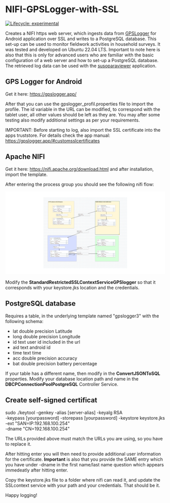 # NIFI-GPSLogger-with-SSL

<!-- badges: start -->

[![Lifecycle:
experimental](https://img.shields.io/badge/lifecycle-experimental-orange.svg)](https://lifecycle.r-lib.org/articles/stages.html#experimental)
<!-- badges: end -->

Creates a NIFI https web server, which ingests data from [GPSLogger](https://gpslogger.app/) for Android application over SSL and writes to a PostgreSQL database. This set-up can be used to monitor fieldwork activities in household surveys. It was tested and developed on Ubuntu 22.04 LTS. Important to note here is also that this is only for advanced users who are familiar with the basic configuration of a web server and how to set-up a PostgreSQL database. The retrieved log data can be used with the [susoparaviewer](https://github.com/michael-cw/susoparaviewer) application.

## GPS Logger for Android
Get it here: https://gpslogger.app/

After that you can use the gpslogger_profil.properties file to import the profile. The id variable in the URL can be modified, to correspond with the tablet user, all other values should be left as they are. You may after some testing also modify additional settings as per your requirements.

IMPORTANT: Before starting to log, also import the SSL certificate into the apps truststore. For details check the app manual: <https://gpslogger.app/#customsslcertificates>

## Apache NIFI
Get it here: https://nifi.apache.org/download.html and after installation, import the template.

After entering the process group you should see the following nifi flow:

![](./https_gpslogger.png)

Modify the **StandardRestrictedSSLContextServiceGPSlogger** so that it corresponds with your keystore.jks location and the credentials.

## PostgreSQL database

Requires a table, in the underlying template named "gpslogger3" with the following schema:

- lat double precision Latitude
- long double precision Longitude
- id text user id included in the url
- aid text android id
- time text time
- acc double precision accuracy
- bat double precision battery percentage

If your table has a different name, then modify in the **ConvertJSONToSQL** properties. Modify your database location path and name in the **DBCPConnectionPoolPostgreSQL** Controller Service.

## Create self-signed certificat
sudo ./keytool -genkey -alias [server-alias] -keyalg RSA \
   -keypass [yourpassword] -storepass [yourpassword] -keystore keystore.jks \
   -ext "SAN=IP:192.168.100.254" \
   -dname "CN=192.168.100.254"

The URLs provided above must match the URLs you are using, so you have to replace it.
   
After hitting enter you will then need to provide additional user information for the certificate. **Important** is also that you provide the SAME entry which you have under -dname in the first name/last name question which appears immedeatly after hitting enter.

Copy the keystore.jks file to a folder where nifi can read it, and update the SSLcontext service with your path and your credentials. That should be it.

Happy logging!
